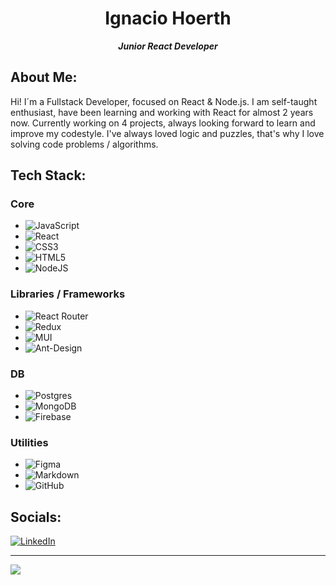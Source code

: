 <div align='center'>

<h1> Ignacio Hoerth </h1>

**_Junior React Developer_**
</div>

## About Me:

Hi! I´m a Fullstack Developer, focused on React & Node.js. I am self-taught enthusiast, have been learning and working with React for almost 2 years now. Currently working on 4 projects, always looking forward to learn and improve my codestyle. I've always loved logic and puzzles, that's why I love solving code problems / algorithms.

## Tech Stack:

### Core

- ![JavaScript](https://img.shields.io/badge/javascript-%23323330.svg?style=for-the-badge&logo=javascript&logoColor=%23F7DF1E)
- ![React](https://img.shields.io/badge/react-%2320232a.svg?style=for-the-badge&logo=react&logoColor=%2361DAFB)
- ![CSS3](https://img.shields.io/badge/css3-%231572B6.svg?style=for-the-badge&logo=css3&logoColor=white)
- ![HTML5](https://img.shields.io/badge/html5-%23E34F26.svg?style=for-the-badge&logo=html5&logoColor=white)
- ![NodeJS](https://img.shields.io/badge/node.js-6DA55F?style=for-the-badge&logo=node.js&logoColor=white)

### Libraries / Frameworks

- ![React Router](https://img.shields.io/badge/React_Router-CA4245?style=for-the-badge&logo=react-router&logoColor=white)
- ![Redux](https://img.shields.io/badge/redux-%23593d88.svg?style=for-the-badge&logo=redux&logoColor=white)
- ![MUI](https://img.shields.io/badge/MUI-%230081CB.svg?style=for-the-badge&logo=material-ui&logoColor=white)
- ![Ant-Design](https://img.shields.io/badge/-AntDesign-%230170FE?style=for-the-badge&logo=ant-design&logoColor=white)

### DB

- ![Postgres](https://img.shields.io/badge/postgres-%23316192.svg?style=for-the-badge&logo=postgresql&logoColor=white)
- ![MongoDB](https://img.shields.io/badge/MongoDB-%234ea94b.svg?style=for-the-badge&logo=mongodb&logoColor=white)
- ![Firebase](https://img.shields.io/badge/firebase-%23039BE5.svg?style=for-the-badge&logo=firebase)

### Utilities

- ![Figma](https://img.shields.io/badge/figma-%23F24E1E.svg?style=for-the-badge&logo=figma&logoColor=white)
- ![Markdown](https://img.shields.io/badge/markdown-%23000000.svg?style=for-the-badge&logo=markdown&logoColor=white)
- ![GitHub](https://img.shields.io/badge/GitHub-%23000000.svg?style=for-the-badge&logo=github&logoColor=white)

## Socials:

[![LinkedIn](https://img.shields.io/badge/LinkedIn-%230077B5.svg?logo=linkedin&logoColor=white)](https://linkedin.com/in/https://www.linkedin.com/in/ignaciohoerth/)

---

[![](https://visitcount.itsvg.in/api?id=iHoerth&icon=0&color=0)](https://visitcount.itsvg.in)

